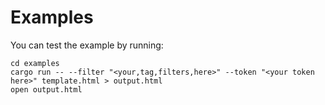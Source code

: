 # Examples

You can test the example by running:

```
cd examples
cargo run -- --filter "<your,tag,filters,here>" --token "<your token here>" template.html > output.html
open output.html
```
